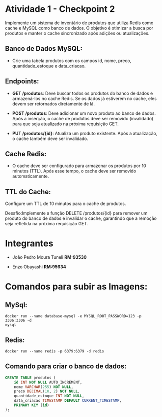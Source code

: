# Atividade 1 - Checkpoint 2
Implemente um sistema de inventário de produtos que utiliza Redis como cache e MySQL como banco de dados. O objetivo é otimizar a busca por produtos e manter o cache sincronizado após adições ou atualizações.


## Banco de Dados MySQL:

- Crie uma tabela produtos com os campos id, nome, preco, quantidade_estoque e data_criacao.

## Endpoints:

- **GET /produtos**: Deve buscar todos os produtos do banco de dados e armazená-los no cache Redis. Se os dados já estiverem no cache, eles devem ser retornados diretamente de lá.

- **POST /produtos**: Deve adicionar um novo produto ao banco de dados. Após a inserção, o cache de produtos deve ser removido (invalidado) para que seja atualizado na próxima requisição GET.

- **PUT /produtos/{id}**: Atualiza um produto existente. Após a atualização, o cache também deve ser invalidado.

## Cache Redis:

- O cache deve ser configurado para armazenar os produtos por 10 minutos (TTL). Após esse tempo, o cache deve ser removido automaticamente.

## TTL do Cache:

Configure um TTL de 10 minutos para o cache de produtos.

Desafio:Implemente a função DELETE /produtos/{id} para remover um produto do banco de dados e invalidar o cache, garantindo que a remoção seja refletida na próxima requisição GET.

# Integrantes

- João Pedro Moura Tuneli **RM:93530**

- Enzo Obayashi **RM:95634**

# Comandos para subir as Imagens:

## MySql:
```Docker
docker run --name database-mysql -e MYSQL_ROOT_PASSWORD=123 -p 3306:3306 -d
mysql
```

## Redis:
```Docker
docker run --name redis -p 6379:6379 -d redis
```

## Comando para criar o banco de dados:
```SQL
CREATE TABLE produtos (
    id INT NOT NULL AUTO_INCREMENT,
    nome VARCHAR(255) NOT NULL,
    preco DECIMAL(10, 2) NOT NULL,
    quantidade_estoque INT NOT NULL,
    data_criacao TIMESTAMP DEFAULT CURRENT_TIMESTAMP,
    PRIMARY KEY (id)
);
```